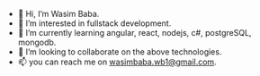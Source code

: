- 👋 Hi, I’m Wasim Baba.
- 👀 I’m interested in fullstack development.
- 🌱 I’m currently learning angular, react, nodejs, c#, postgreSQL, mongodb.
- 💞️ I’m looking to collaborate on the above technologies.
- 📫 you can reach me on wasimbaba.wb1@gmail.com.

<!---
wasimb1/wasimb1 is a ✨ special ✨ repository because its `README.md` (this file) appears on your GitHub profile.
You can click the Preview link to take a look at your changes.
--->
